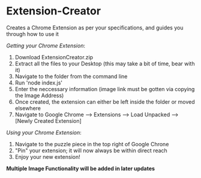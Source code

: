 # Extension-Creator
Creates a Chrome Extension as per your specifications, and guides you through how to use it

*Getting your Chrome Extension*:
1. Download ExtensionCreator.zip
2. Extract all the files to your Desktop (this may take a bit of time, bear with it)
3. Navigate to the folder from the command line
4. Run 'node index.js'
5. Enter the neccessary information (image link must be gotten via copying the Image Address)
6. Once created, the extension can either be left inside the folder or moved elsewhere
7. Navigate to Google Chrome --> Extensions --> Load Unpacked --> [Newly Created Extension]

*Using your Chrome Extension*:
1. Navigate to the puzzle piece in the top right of Google Chrone
2. "Pin" your extension; it will now always be within direct reach
3. Enjoy your new extension!


**Multiple Image Functionality will be added in later updates**
